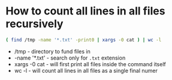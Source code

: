 # How to count all lines in all files recursively

```bash
( find /tmp -name '*.txt' -print0 | xargs -0 cat ) | wc -l
```

- /tmp - directory to fund files in
- -name '*.txt' - search only for ```.txt``` extension
- xargs -0 cat - will first print all files inside the command itself
- wc -l - will count all lines in all files as a single final numer
